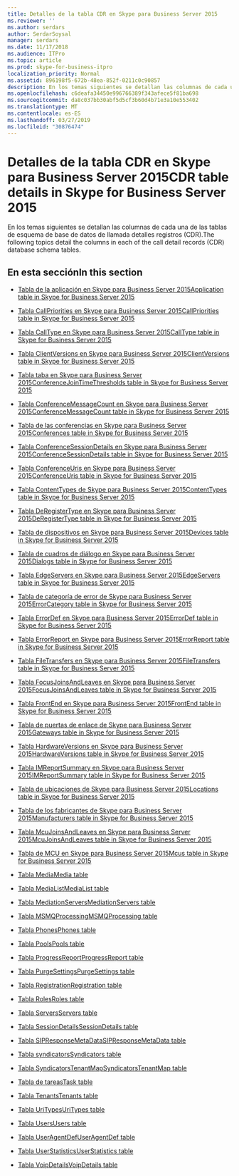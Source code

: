 ```yaml
---
title: Detalles de la tabla CDR en Skype para Business Server 2015
ms.reviewer: ''
ms.author: serdars
author: SerdarSoysal
manager: serdars
ms.date: 11/17/2018
ms.audience: ITPro
ms.topic: article
ms.prod: skype-for-business-itpro
localization_priority: Normal
ms.assetid: 896198f5-672b-48ea-852f-0211c0c90857
description: En los temas siguientes se detallan las columnas de cada una de las tablas de esquema de base de datos de llamada detalles registros (CDR).
ms.openlocfilehash: c6deafa34450e996766389f343afece5f81ba698
ms.sourcegitcommit: da8c037bb30abf5d5cf3b60d4b71e3a10e553402
ms.translationtype: MT
ms.contentlocale: es-ES
ms.lasthandoff: 03/27/2019
ms.locfileid: "30876474"
---
```

# <a name="cdr-table-details-in-skype-for-business-server-2015"></a><span data-ttu-id="b4b09-103">Detalles de la tabla CDR en Skype para Business Server 2015</span><span class="sxs-lookup"><span data-stu-id="b4b09-103">CDR table details in Skype for Business Server 2015</span></span>
 
<span data-ttu-id="b4b09-104">En los temas siguientes se detallan las columnas de cada una de las tablas de esquema de base de datos de llamada detalles registros (CDR).</span><span class="sxs-lookup"><span data-stu-id="b4b09-104">The following topics detail the columns in each of the call detail records (CDR) database schema tables.</span></span>
  
## <a name="in-this-section"></a><span data-ttu-id="b4b09-105">En esta sección</span><span class="sxs-lookup"><span data-stu-id="b4b09-105">In this section</span></span>

- [<span data-ttu-id="b4b09-106">Tabla de la aplicación en Skype para Business Server 2015</span><span class="sxs-lookup"><span data-stu-id="b4b09-106">Application table in Skype for Business Server 2015</span></span>](application.md)
    
- [<span data-ttu-id="b4b09-107">Tabla CallPriorities en Skype para Business Server 2015</span><span class="sxs-lookup"><span data-stu-id="b4b09-107">CallPriorities table in Skype for Business Server 2015</span></span>](callpriorities.md)
    
- [<span data-ttu-id="b4b09-108">Tabla CallType en Skype para Business Server 2015</span><span class="sxs-lookup"><span data-stu-id="b4b09-108">CallType table in Skype for Business Server 2015</span></span>](calltype.md)
    
- [<span data-ttu-id="b4b09-109">Tabla ClientVersions en Skype para Business Server 2015</span><span class="sxs-lookup"><span data-stu-id="b4b09-109">ClientVersions table in Skype for Business Server 2015</span></span>](clientversions.md)
    
- [<span data-ttu-id="b4b09-110">Tabla taba en Skype para Business Server 2015</span><span class="sxs-lookup"><span data-stu-id="b4b09-110">ConferenceJoinTimeThresholds table in Skype for Business Server 2015</span></span>](conferencejointimethresholds.md)
    
- [<span data-ttu-id="b4b09-111">Tabla ConferenceMessageCount en Skype para Business Server 2015</span><span class="sxs-lookup"><span data-stu-id="b4b09-111">ConferenceMessageCount table in Skype for Business Server 2015</span></span>](conferencemessagecount.md)
    
- [<span data-ttu-id="b4b09-112">Tabla de las conferencias en Skype para Business Server 2015</span><span class="sxs-lookup"><span data-stu-id="b4b09-112">Conferences table in Skype for Business Server 2015</span></span>](conferences.md)
    
- [<span data-ttu-id="b4b09-113">Tabla ConferenceSessionDetails en Skype para Business Server 2015</span><span class="sxs-lookup"><span data-stu-id="b4b09-113">ConferenceSessionDetails table in Skype for Business Server 2015</span></span>](conferencesessiondetails-0.md)
    
- [<span data-ttu-id="b4b09-114">Tabla ConferenceUris en Skype para Business Server 2015</span><span class="sxs-lookup"><span data-stu-id="b4b09-114">ConferenceUris table in Skype for Business Server 2015</span></span>](conferenceuris.md)
    
- [<span data-ttu-id="b4b09-115">Tabla ContentTypes de Skype para Business Server 2015</span><span class="sxs-lookup"><span data-stu-id="b4b09-115">ContentTypes table in Skype for Business Server 2015</span></span>](contenttypes.md)
    
- [<span data-ttu-id="b4b09-116">Tabla DeRegisterType en Skype para Business Server 2015</span><span class="sxs-lookup"><span data-stu-id="b4b09-116">DeRegisterType table in Skype for Business Server 2015</span></span>](deregistertype.md)
    
- [<span data-ttu-id="b4b09-117">Tabla de dispositivos en Skype para Business Server 2015</span><span class="sxs-lookup"><span data-stu-id="b4b09-117">Devices table in Skype for Business Server 2015</span></span>](devices.md)
    
- [<span data-ttu-id="b4b09-118">Tabla de cuadros de diálogo en Skype para Business Server 2015</span><span class="sxs-lookup"><span data-stu-id="b4b09-118">Dialogs table in Skype for Business Server 2015</span></span>](dialogs.md)
    
- [<span data-ttu-id="b4b09-119">Tabla EdgeServers en Skype para Business Server 2015</span><span class="sxs-lookup"><span data-stu-id="b4b09-119">EdgeServers table in Skype for Business Server 2015</span></span>](edgeservers.md)
    
- [<span data-ttu-id="b4b09-120">Tabla de categoría de error de Skype para Business Server 2015</span><span class="sxs-lookup"><span data-stu-id="b4b09-120">ErrorCategory table in Skype for Business Server 2015</span></span>](errorcategory.md)
    
- [<span data-ttu-id="b4b09-121">Tabla ErrorDef en Skype para Business Server 2015</span><span class="sxs-lookup"><span data-stu-id="b4b09-121">ErrorDef table in Skype for Business Server 2015</span></span>](errordef.md)
    
- [<span data-ttu-id="b4b09-122">Tabla ErrorReport en Skype para Business Server 2015</span><span class="sxs-lookup"><span data-stu-id="b4b09-122">ErrorReport table in Skype for Business Server 2015</span></span>](errorreport.md)
    
- [<span data-ttu-id="b4b09-123">Tabla FileTransfers en Skype para Business Server 2015</span><span class="sxs-lookup"><span data-stu-id="b4b09-123">FileTransfers table in Skype for Business Server 2015</span></span>](filetransfers-0.md)
    
- [<span data-ttu-id="b4b09-124">Tabla FocusJoinsAndLeaves en Skype para Business Server 2015</span><span class="sxs-lookup"><span data-stu-id="b4b09-124">FocusJoinsAndLeaves table in Skype for Business Server 2015</span></span>](focusjoinsandleaves.md)
    
- [<span data-ttu-id="b4b09-125">Tabla FrontEnd en Skype para Business Server 2015</span><span class="sxs-lookup"><span data-stu-id="b4b09-125">FrontEnd table in Skype for Business Server 2015</span></span>](frontend.md)
    
- [<span data-ttu-id="b4b09-126">Tabla de puertas de enlace de Skype para Business Server 2015</span><span class="sxs-lookup"><span data-stu-id="b4b09-126">Gateways table in Skype for Business Server 2015</span></span>](gateways.md)
    
- [<span data-ttu-id="b4b09-127">Tabla HardwareVersions en Skype para Business Server 2015</span><span class="sxs-lookup"><span data-stu-id="b4b09-127">HardwareVersions table in Skype for Business Server 2015</span></span>](hardwareversions.md)
    
- [<span data-ttu-id="b4b09-128">Tabla IMReportSummary en Skype para Business Server 2015</span><span class="sxs-lookup"><span data-stu-id="b4b09-128">IMReportSummary table in Skype for Business Server 2015</span></span>](imreportsummary.md)
    
- [<span data-ttu-id="b4b09-129">Tabla de ubicaciones de Skype para Business Server 2015</span><span class="sxs-lookup"><span data-stu-id="b4b09-129">Locations table in Skype for Business Server 2015</span></span>](locations.md)
    
- [<span data-ttu-id="b4b09-130">Tabla de los fabricantes de Skype para Business Server 2015</span><span class="sxs-lookup"><span data-stu-id="b4b09-130">Manufacturers table in Skype for Business Server 2015</span></span>](manufacturers.md)
    
- [<span data-ttu-id="b4b09-131">Tabla McuJoinsAndLeaves en Skype para Business Server 2015</span><span class="sxs-lookup"><span data-stu-id="b4b09-131">McuJoinsAndLeaves table in Skype for Business Server 2015</span></span>](mcujoinsandleaves.md)
    
- [<span data-ttu-id="b4b09-132">Tabla de MCU en Skype para Business Server 2015</span><span class="sxs-lookup"><span data-stu-id="b4b09-132">Mcus table in Skype for Business Server 2015</span></span>](mcus.md)
    
- [<span data-ttu-id="b4b09-133">Tabla Media</span><span class="sxs-lookup"><span data-stu-id="b4b09-133">Media table</span></span>](media.md)
    
- [<span data-ttu-id="b4b09-134">Tabla MediaList</span><span class="sxs-lookup"><span data-stu-id="b4b09-134">MediaList table</span></span>](medialist.md)
    
- [<span data-ttu-id="b4b09-135">Tabla MediationServers</span><span class="sxs-lookup"><span data-stu-id="b4b09-135">MediationServers table</span></span>](mediationservers.md)
    
- [<span data-ttu-id="b4b09-136">Tabla MSMQProcessing</span><span class="sxs-lookup"><span data-stu-id="b4b09-136">MSMQProcessing table</span></span>](msmqprocessing.md)
    
- [<span data-ttu-id="b4b09-137">Tabla Phones</span><span class="sxs-lookup"><span data-stu-id="b4b09-137">Phones table</span></span>](phones.md)
    
- [<span data-ttu-id="b4b09-138">Tabla Pools</span><span class="sxs-lookup"><span data-stu-id="b4b09-138">Pools table</span></span>](pools.md)
    
- [<span data-ttu-id="b4b09-139">Tabla ProgressReport</span><span class="sxs-lookup"><span data-stu-id="b4b09-139">ProgressReport table</span></span>](progressreport.md)
    
- [<span data-ttu-id="b4b09-140">Tabla PurgeSettings</span><span class="sxs-lookup"><span data-stu-id="b4b09-140">PurgeSettings table</span></span>](purgesettings.md)
    
- [<span data-ttu-id="b4b09-141">Tabla Registration</span><span class="sxs-lookup"><span data-stu-id="b4b09-141">Registration table</span></span>](registration.md)
    
- [<span data-ttu-id="b4b09-142">Tabla Roles</span><span class="sxs-lookup"><span data-stu-id="b4b09-142">Roles table</span></span>](roles.md)
    
- [<span data-ttu-id="b4b09-143">Tabla Servers</span><span class="sxs-lookup"><span data-stu-id="b4b09-143">Servers table</span></span>](servers.md)
    
- [<span data-ttu-id="b4b09-144">Tabla SessionDetails</span><span class="sxs-lookup"><span data-stu-id="b4b09-144">SessionDetails table</span></span>](sessiondetails.md)
    
- [<span data-ttu-id="b4b09-145">Tabla SIPResponseMetaData</span><span class="sxs-lookup"><span data-stu-id="b4b09-145">SIPResponseMetaData table</span></span>](sipresponsemetadata.md)
    
- [<span data-ttu-id="b4b09-146">Tabla syndicators</span><span class="sxs-lookup"><span data-stu-id="b4b09-146">Syndicators table</span></span>](syndicators.md)
    
- [<span data-ttu-id="b4b09-147">Tabla SyndicatorsTenantMap</span><span class="sxs-lookup"><span data-stu-id="b4b09-147">SyndicatorsTenantMap table</span></span>](syndicatorstenantmap.md)
    
- [<span data-ttu-id="b4b09-148">Tabla de tareas</span><span class="sxs-lookup"><span data-stu-id="b4b09-148">Task table</span></span>](task.md)
    
- [<span data-ttu-id="b4b09-149">Tabla Tenants</span><span class="sxs-lookup"><span data-stu-id="b4b09-149">Tenants table</span></span>](tenants.md)
    
- [<span data-ttu-id="b4b09-150">Tabla UriTypes</span><span class="sxs-lookup"><span data-stu-id="b4b09-150">UriTypes table</span></span>](uritypes.md)
    
- [<span data-ttu-id="b4b09-151">Tabla Users</span><span class="sxs-lookup"><span data-stu-id="b4b09-151">Users table</span></span>](users.md)
    
- [<span data-ttu-id="b4b09-152">Tabla UserAgentDef</span><span class="sxs-lookup"><span data-stu-id="b4b09-152">UserAgentDef table</span></span>](useragentdef.md)
    
- [<span data-ttu-id="b4b09-153">Tabla UserStatistics</span><span class="sxs-lookup"><span data-stu-id="b4b09-153">UserStatistics table</span></span>](userstatistics.md)
    
- [<span data-ttu-id="b4b09-154">Tabla VoipDetails</span><span class="sxs-lookup"><span data-stu-id="b4b09-154">VoipDetails table</span></span>](voipdetails-0.md)
    


